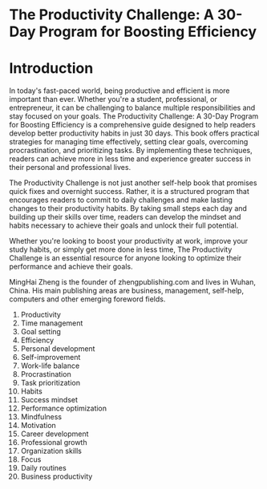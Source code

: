 # The Productivity Challenge: A 30-Day Program for Boosting Efficiency

# Introduction

In today's fast-paced world, being productive and efficient is more important than ever. Whether you're a student, professional, or entrepreneur, it can be challenging to balance multiple responsibilities and stay focused on your goals. The Productivity Challenge: A 30-Day Program for Boosting Efficiency is a comprehensive guide designed to help readers develop better productivity habits in just 30 days. This book offers practical strategies for managing time effectively, setting clear goals, overcoming procrastination, and prioritizing tasks. By implementing these techniques, readers can achieve more in less time and experience greater success in their personal and professional lives.

The Productivity Challenge is not just another self-help book that promises quick fixes and overnight success. Rather, it is a structured program that encourages readers to commit to daily challenges and make lasting changes to their productivity habits. By taking small steps each day and building up their skills over time, readers can develop the mindset and habits necessary to achieve their goals and unlock their full potential.

Whether you're looking to boost your productivity at work, improve your study habits, or simply get more done in less time, The Productivity Challenge is an essential resource for anyone looking to optimize their performance and achieve their goals.


MingHai Zheng is the founder of zhengpublishing.com and lives in Wuhan, China. His main publishing areas are business, management, self-help, computers and other emerging foreword fields.



1. Productivity
2. Time management
3. Goal setting
4. Efficiency
5. Personal development
6. Self-improvement
7. Work-life balance
8. Procrastination
9. Task prioritization
10. Habits
11. Success mindset
12. Performance optimization
13. Mindfulness
14. Motivation
15. Career development
16. Professional growth
17. Organization skills
18. Focus
19. Daily routines
20. Business productivity

